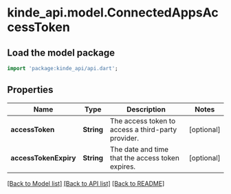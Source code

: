 # kinde_api.model.ConnectedAppsAccessToken

## Load the model package
```dart
import 'package:kinde_api/api.dart';
```

## Properties
Name | Type | Description | Notes
------------ | ------------- | ------------- | -------------
**accessToken** | **String** | The access token to access a third-party provider. | [optional] 
**accessTokenExpiry** | **String** | The date and time that the access token expires. | [optional] 

[[Back to Model list]](../README.md#documentation-for-models) [[Back to API list]](../README.md#documentation-for-api-endpoints) [[Back to README]](../README.md)


